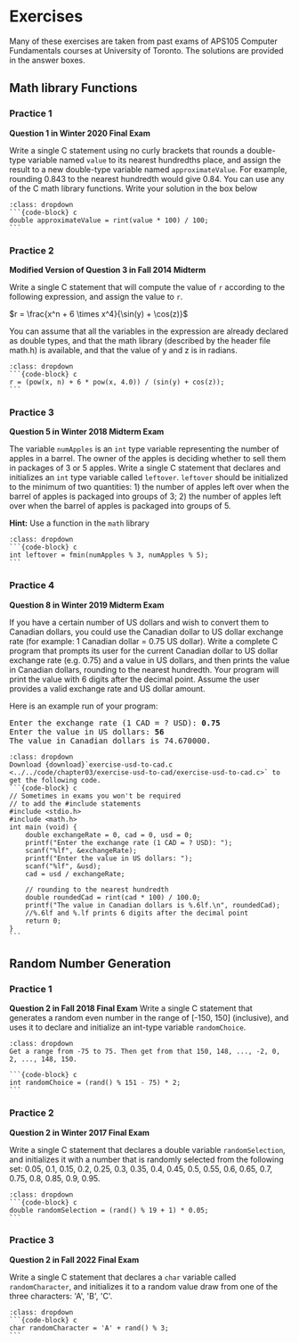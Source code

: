 # Exercises

Many of these exercises are taken from past exams of APS105 Computer Fundamentals courses at University of Toronto. The solutions are provided in the answer boxes.

## Math library Functions

### Practice 1

**Question 1 in Winter 2020 Final Exam**

Write a single C statement using no curly brackets that rounds a double-type variable named `value` to its nearest hundredths place, and assign the result to a new double-type variable named `approximateValue`. For example, rounding 0.843 to the nearest hundredth would give 0.84. You can use any of the C math library functions. Write your solution in the box below

````{admonition} Answer
:class: dropdown
```{code-block} c
double approximateValue = rint(value * 100) / 100;
```
````

### Practice 2

**Modified Version of Question 3 in Fall 2014 Midterm**

Write a single C statement that will compute the value of `r` according to the following expression,
and assign the value to `r`.

$r = \frac{x^n + 6 \times x^4}{\sin(y) + \cos(z)}$

You can assume that all the variables in the expression are already declared as double types, and that the math library (described by the header file math.h) is available, and that the value of y and z is in radians.

````{admonition} Answer
:class: dropdown
```{code-block} c
r = (pow(x, n) + 6 * pow(x, 4.0)) / (sin(y) + cos(z));
```
````

### Practice 3

**Question 5 in Winter 2018 Midterm Exam**

The variable `numApples` is an `int` type variable representing the number of apples in a barrel. The
owner of the apples is deciding whether to sell them in packages of $3$ or $5$ apples. Write a single
C statement that declares and initializes an `int` type variable called `leftover`. `leftover` should be
initialized to the minimum of two quantities: 1) the number of apples left over when the barrel of
apples is packaged into groups of $3$; 2) the number of apples left over when the barrel of apples is
packaged into groups of $5$.

**Hint:** Use a function in the `math` library

````{admonition} Answer
:class: dropdown
```{code-block} c
int leftover = fmin(numApples % 3, numApples % 5);
```
````

### Practice 4

**Question 8 in Winter 2019 Midterm Exam**

If you have a certain number of US dollars and wish to convert them to Canadian dollars, you could use the Canadian dollar to US dollar exchange rate (for example: 1 Canadian dollar = $0.75$ US dollar). Write a complete C program that prompts its user for the current Canadian dollar to US dollar exchange rate (e.g. $0.75$) and a value in US dollars, and then prints the value in Canadian dollars, rounding to the nearest hundredth. Your program will print the value with $6$ digits after the decimal point. Assume the user provides a valid exchange rate and US dollar amount.

Here is an example run of your program:
<pre>
Enter the exchange rate (1 CAD = ? USD): <b>0.75</b>
Enter the value in US dollars: <b>56</b>
The value in Canadian dollars is 74.670000.
</pre>

````{admonition} Answer
:class: dropdown
Download {download}`exercise-usd-to-cad.c <../../code/chapter03/exercise-usd-to-cad/exercise-usd-to-cad.c>` to get the following code.
```{code-block} c
// Sometimes in exams you won't be required 
// to add the #include statements
#include <stdio.h>
#include <math.h>
int main (void) {
    double exchangeRate = 0, cad = 0, usd = 0;
    printf("Enter the exchange rate (1 CAD = ? USD): ");
    scanf("%lf", &exchangeRate);
    printf("Enter the value in US dollars: ");
    scanf("%lf", &usd);
    cad = usd / exchangeRate;
    
    // rounding to the nearest hundredth
    double roundedCad = rint(cad * 100) / 100.0;
    printf("The value in Canadian dollars is %.6lf.\n", roundedCad); 
    //%.6lf and %.lf prints 6 digits after the decimal point
    return 0;
}
```
````

## Random Number Generation

### Practice 1

**Question 2 in Fall 2018 Final Exam**
Write a single C statement that generates a random even number in the range of [-150, 150] (inclusive), and uses it to declare and initialize an int-type variable `randomChoice`.

````{admonition} Answer
:class: dropdown
Get a range from -75 to 75. Then get from that 150, 148, ..., -2, 0, 2, ..., 148, 150.

```{code-block} c
int randomChoice = (rand() % 151 - 75) * 2;
```
````

### Practice 2

**Question 2 in Winter 2017 Final Exam**

Write a single C statement that declares a double variable `randomSelection`, and initializes it
with a number that is randomly selected from the following set: 0.05, 0.1, 0.15, 0.2, 0.25, 0.3, 0.35,
0.4, 0.45, 0.5, 0.55, 0.6, 0.65, 0.7, 0.75, 0.8, 0.85, 0.9, 0.95.

````{admonition} Answer
:class: dropdown
```{code-block} c
double randomSelection = (rand() % 19 + 1) * 0.05;
```

````

### Practice 3

**Question 2 in Fall 2022 Final Exam**

Write a single C statement that declares a `char` variable called `randomCharacter`, and initializes it to a random value draw from one of the three characters: 'A', 'B', 'C'.

````{admonition} Answer
:class: dropdown
```{code-block} c
char randomCharacter = 'A' + rand() % 3;
```
````
